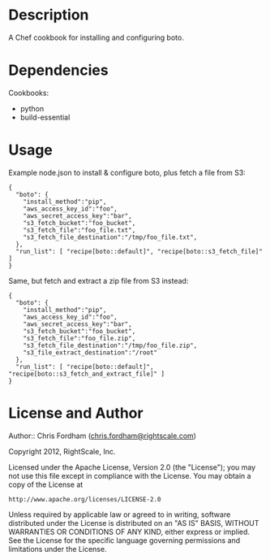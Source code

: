 Description
===========

A Chef cookbook for installing and configuring boto.

Dependencies
============

Cookbooks:
* python
* build-essential

Usage
=====

Example node.json to install & configure boto, plus fetch a file from S3:

	{
	  "boto": {
	    "install_method":"pip",
	    "aws_access_key_id":"foo",
	    "aws_secret_access_key":"bar",
	    "s3_fetch_bucket":"foo_bucket",
	    "s3_fetch_file":"foo_file.txt",
	    "s3_fetch_file_destination":"/tmp/foo_file.txt",
	  },
	  "run_list": [ "recipe[boto::default]", "recipe[boto::s3_fetch_file]" ]
	}

Same, but fetch and extract a zip file from S3 instead:

	{
	  "boto": {
	    "install_method":"pip",
	    "aws_access_key_id":"foo",
	    "aws_secret_access_key":"bar",
	    "s3_fetch_bucket":"foo_bucket",
	    "s3_fetch_file":"foo_file.zip",
	    "s3_fetch_file_destination":"/tmp/foo_file.zip",
	    "s3_file_extract_destination":"/root"
	  },
	  "run_list": [ "recipe[boto::default]", "recipe[boto::s3_fetch_and_extract_file]" ]
	}

License and Author
==================

Author:: Chris Fordham (<chris.fordham@rightscale.com>)

Copyright 2012, RightScale, Inc.

Licensed under the Apache License, Version 2.0 (the "License");
you may not use this file except in compliance with the License.
You may obtain a copy of the License at

    http://www.apache.org/licenses/LICENSE-2.0

Unless required by applicable law or agreed to in writing, software
distributed under the License is distributed on an "AS IS" BASIS,
WITHOUT WARRANTIES OR CONDITIONS OF ANY KIND, either express or implied.
See the License for the specific language governing permissions and
limitations under the License.